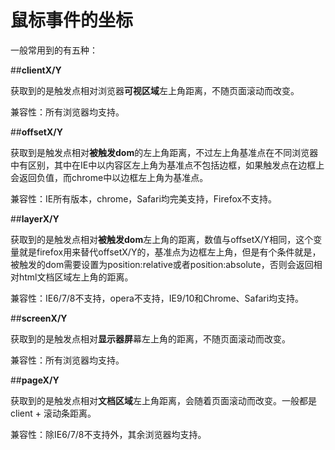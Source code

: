 # 鼠标事件的坐标

一般常用到的有五种：

##**clientX/Y**

获取到的是触发点相对浏览器**可视区域**左上角距离，不随页面滚动而改变。

兼容性：所有浏览器均支持。

##**offsetX/Y**

获取到是触发点相对**被触发dom**的左上角距离，不过左上角基准点在不同浏览器中有区别，其中在IE中以内容区左上角为基准点不包括边框，如果触发点在边框上会返回负值，而chrome中以边框左上角为基准点。

兼容性：IE所有版本，chrome，Safari均完美支持，Firefox不支持。

##**layerX/Y**

获取到的是触发点相对**被触发dom**左上角的距离，数值与offsetX/Y相同，这个变量就是firefox用来替代offsetX/Y的，基准点为边框左上角，但是有个条件就是，被触发的dom需要设置为position:relative或者position:absolute，否则会返回相对html文档区域左上角的距离。

兼容性：IE6/7/8不支持，opera不支持，IE9/10和Chrome、Safari均支持。

##**screenX/Y**

获取到的是触发点相对**显示器屏**幕左上角的距离，不随页面滚动而改变。

兼容性：所有浏览器均支持。

##**pageX/Y**

获取到的是触发点相对**文档区域**左上角距离，会随着页面滚动而改变。一般都是client + 滚动条距离。

兼容性：除IE6/7/8不支持外，其余浏览器均支持。

